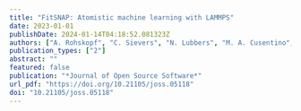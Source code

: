```yaml
---
title: "FitSNAP: Atomistic machine learning with LAMMPS"
date: 2023-01-01
publishDate: 2024-01-14T04:18:52.081323Z
authors: ["A. Rohskopf", "C. Sievers", "N. Lubbers", "M. A. Cusentino", "J. Goff", "J. Janssen", "M. McCarthy", "D. Montes Oca de Zapiain", "S. Nikolov", "K. Sargsyan", "D. Sema", "E. Sikorski", "L. Williams", "A. P. Thompson", "M. A. Wood"]
publication_types: ["2"]
abstract: ""
featured: false
publication: "*Journal of Open Source Software*"
url_pdf: "https://doi.org/10.21105/joss.05118"
doi: "10.21105/joss.05118"
---
```


